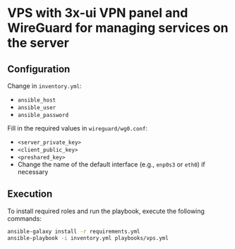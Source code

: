 # VPS with 3x-ui VPN panel and WireGuard for managing services on the server

## Configuration

Change in `inventory.yml`:
- `ansible_host`
- `ansible_user`
- `ansible_password`

Fill in the required values in `wireguard/wg0.conf`:

- `<server_private_key>`
- `<client_public_key>`
- `<preshared_key>`
- Change the name of the default interface (e.g., `enp0s3` or `eth0`) if necessary

## Execution

To install required roles and run the playbook, execute the following commands:

```bash
ansible-galaxy install -r requirements.yml
ansible-playbook -i inventory.yml playbooks/vps.yml
